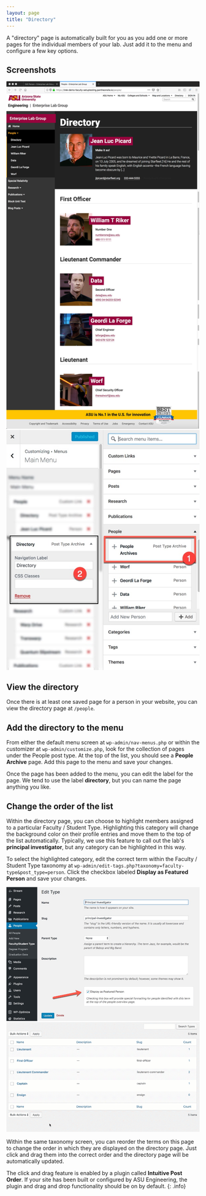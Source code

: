 ```yaml
---
layout: page
title: "Directory"
---
```


A "directory" page is automatically built for you as you add one or more pages for the individual members of your lab. Just add it to the menu and configure a few key options.

## Screenshots ##

<div id="lightbox" class="lightbox">
    <a href="/../assets/img/directory-front.jpg">
        <img src="/../assets/img/directory-front.jpg" alt="Screen shot: Directory Template" />
    </a>
    <a href="/../assets/img/directory-steps-customizer.jpg">
        <img src="/../assets/img/directory-steps-customizer.jpg" alt="Screen Shot: Steps for adding the directory page to the menu." />
    </a>
</div>

## View the directory ##

Once there is at least one saved page for a person in your website, you can view the directory page at `/people`.

## Add the directory to the menu ##

From either the default menu screen at `wp-admin/nav-menus.php` or within the customizer at `wp-admin/customize.php`, look for the collection of pages under the People post type. At the top of the list, you should see a **People Archive** page. Add this page to the menu and save your changes. 

Once the page has been added to the menu, you can edit the label for the page. We tend to use the label **directory**, but you can name the page anything you like.

## Change the order of the list ## 

Within the directory page, you can choose to highlight members assigned to a particular Faculty / Student Type. Highlighting this category will change the background color on their profile entries and move them to the top of the list automatically. Typically, we use this feature to call out the lab's **principal investigator**, but any category can be highlighted in this way.

To select the highlighted category, edit the correct term within the Faculty / Student Type taxonomy at `wp-admin/edit-tags.php?taxonomy=faculty-type&post_type=person`. Click the checkbox labeled **Display as Featured Person** and save your changes.

<div id="lightbox-2" class="lightbox">
    <a href="/../assets/img/directory-featured-checkbox.jpg">
        <img src="/../assets/img/directory-featured-checkbox.jpg" alt="Screen shot: Featured Person Checkbox" />
    </a>
        <a href="/../assets/img/directory-reorder-terms.gif">
        <img src="/../assets/img/directory-reorder-terms.gif" alt="Screen shot: Drag and Drop, Reorder Terms" />
    </a>
</div>

Within the same taxonomy screen, you can reorder the terms on this page to change the order in which they are displayed on the directory page. Just click and drag them into the correct order and the directory page will be automatically updated.

The click and drag feature is enabled by a plugin called **Intuitive Post Order**. If your site has been built or configured by ASU Engineering, the plugin and drag and drop functionality should be on by default.
{: .info}
